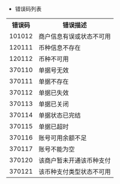 
- 错误码列表

<table data-hy-role="doctbl">
    <th>错误码</th>
    <th>错误描述</th>
</tr>
<tr>
    <td>101012</td>
    <td>商户信息有误或状态不可用</td>
</tr>
<tr>
    <td>120111</td>
    <td>币种信息不存在</td>
</tr>
<tr>
    <td>120112</td>
    <td>币种不可用</td>
</tr>
<tr>
    <td>370110</td>
    <td>单据号无效</td>
</tr>
<tr>
    <td>370111</td>
    <td>单据不存在</td>
</tr>
<tr>
    <td>370112</td>
    <td>单据已失效</td>
</tr>
<tr>
    <td>370113</td>
    <td>单据已关闭</td>
</tr>
<tr>
    <td>370114</td>
    <td>单据状态已完结</td>
</tr>
<tr>
    <td>370115</td>
    <td>单据已超时</td>
	<tr>
    <td>370116</td>
    <td>账号可用余额不足</td>
</tr>
<tr>
    <td>370117</td>
    <td>账号不能为空</td>
</tr>
<tr>
    <td>370120</td>
    <td>该商户暂未开通该币种支付</td>
</tr>
<tr>
    <td>370121</td>
    <td>该币种支付类型状态不可用</td>
</tr>
</table>
